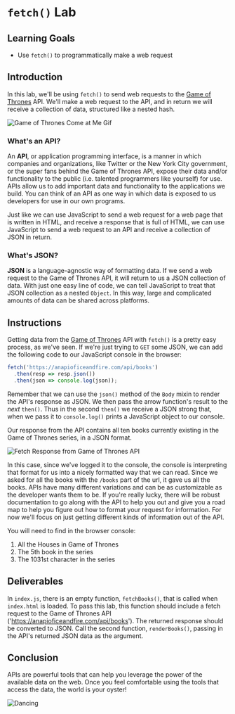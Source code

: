 # `fetch()` Lab

## Learning Goals

- Use `fetch()` to programmatically make a web request

## Introduction

In this lab, we'll be using `fetch()` to send web requests to
the [Game of Thrones][GoT] API. We'll make a web request to the API, and in
return we will receive a collection of data, structured like a nested hash.

![Game of Thrones Come at Me Gif](https://curriculum-content.s3.amazonaws.com/fewpjs/fewpjs-fetch-lab/got-comeatme.gif)

### What's an API?

An **API**, or application programming interface, is a manner in which companies
and organizations, like Twitter or the New York City government, or the super
fans behind the Game of Thrones API, expose their data and/or functionality to
the public (i.e. talented programmers like yourself) for use. APIs allow us to
add important data and functionality to the applications we build. You can think
of an API as one way in which data is exposed to us developers for use in our
own programs.

Just like we can use JavaScript to send a web request for a web page that is
written in HTML, and receive a response that is full of HTML, we can use
JavaScript to send a web request to an API and receive a collection of JSON in
return.

### What's JSON?

**JSON** is a language-agnostic way of formatting data. If we send a web request
to the Game of Thrones API, it will return to us a JSON collection of data. With
just one easy line of code, we can tell JavaScript to treat that JSON collection
as a nested `Object`. In this way, large and complicated amounts of data can be
shared across platforms.

## Instructions

Getting data from the [Game of Thrones][GoT] API with `fetch()` is a pretty easy
process, as we've seen. If we're just trying to `GET` some JSON, we can add the
following code to our JavaScript console in the browser:

```js
fetch('https://anapioficeandfire.com/api/books')
  .then(resp => resp.json())
  .then(json => console.log(json));
```

Remember that we can use the `json()` method of the `Body` mixin to render the
API's response as JSON. We then pass the arrow function's result to the _next_
`then()`. Thus in the second `then()` we receive a JSON strong that, when we
pass it to `console.log()` prints a JavaScript object to our console.

Our response from the API contains all ten books currently existing in the Game
of Thrones series, in a JSON format.

![Fetch Response from Game of Thrones API](https://curriculum-content.s3.amazonaws.com/web-development/js/ajax/fetch_lab_promises_response.png)

In this case, since we've logged it to the console, the console is interpreting
that format for us into a nicely formatted way that we can read. Since we asked
for all the books with the `/books` part of the url, it gave us all the books.
APIs have many different variations and can be as customizable as the developer
wants them to be. If you're really lucky, there will be robust documentation to
go along with the API to help you out and give you a road map to help you figure
out how to format your request for information. For now we'll focus on just
getting different kinds of information out of the API.

You will need to find in the browser console:

1. All the Houses in Game of Thrones
2. The 5th book in the series
3. The 1031st character in the series

## Deliverables

In `index.js`, there is an empty function, `fetchBooks()`, that is called when
`index.html` is loaded. To pass this lab, this function should include a fetch
request to the Game of Thrones API ('https://anapioficeandfire.com/api/books').
The returned response should be converted to JSON. Call the second function,
`renderBooks()`, passing in the API's returned JSON data as the argument.

## Conclusion

APIs are powerful tools that can help you leverage the power of the available
data on the web. Once you feel comfortable using the tools that access the data,
the world is your oyster!

![Dancing](https://curriculum-content.s3.amazonaws.com/fewpjs/fewpjs-fetch-lab/got-dancing.gif)

[GoT]: https://anapioficeandfire.com/
